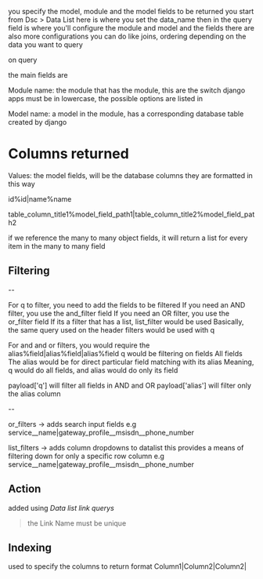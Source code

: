 
you specify the  model, module   and the model fields to be returned
you start from Dsc > Data List
here is where you set the data_name then in the query field is where you'll configure the module and model
and the fields
there are also more configurations you can do like joins, ordering depending on the data you want to query

on query 

the main fields are 

Module name: the module that has the module, this are the switch django apps 
must be in lowercase, the possible options are listed in 

Model name: a model in the module, has a corresponding database table created by django

# Columns returned

Values: the model fields, will be the database columns 
they are formatted in this way 

id%id|name%name

table_column_title1%model_field_path1|table_column_title2%model_field_path2


if we reference the many to many object fields, it will return a list for every item in the many to many field


## Filtering 
--

For q to filter, you need to add the fields to be filtered
If you need an AND filter, you use the and_filter field
If you need an OR filter, you use the or_filter field
If its a filter that has a list, list_filter would be used
Basically, the same query used on the header filters would be used with q

For and and or filters, you would require the alias%field|alias%field|alias%field
q would be filtering on fields All fields
The alias would be for direct particular field matching with its alias
Meaning, q would do all fields, and alias would do only its field

payload['q'] will filter all fields in AND and OR payload['alias'] will filter only the alias column

--


or_filters -> adds search input fields
e.g
service__name|gateway_profile__msisdn__phone_number


list_filters -> adds column dropdowns to datalist
this provides a means of filtering down for only a specific row column
e.g 
service__name|gateway_profile__msisdn__phone_number



## Action
added using *Data list link querys*
> the Link Name must be unique


## Indexing
used to specify the columns to return
format Column1|Column2|Column2|